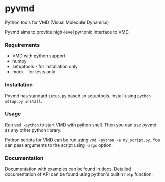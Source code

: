 pyvmd
=====

Python tools for VMD (Visual Molecular Dynamics)

Pyvmd aims to provide high-level pythonic interface to VMD.

### Requirements ###
 * VMD with python support
 * numpy
 * setuptools - for installation only
 * mock - for tests only

### Installation ###
Pyvmd has standard `setup.py` based on setuptools. Install using `python setup.py install`.

### Usage ###
Run `vmd -python` to start VMD with python shell. Then you can use pyvmd as any other python library.

Python scripts for VMD can be run using `vmd -python -e my_script.py`. You can pass arguments to the script using
`-args` option.

### Documentation ###
Documentation with examples can be found in [docs](docs).
Detailed documentation of API can be found using python's builtin `help` function.
